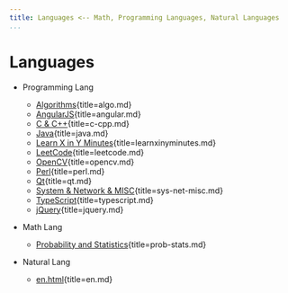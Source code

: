 ```yaml
---
title: Languages <-- Math, Programming Languages, Natural Languages
...
```


# Languages

-   Programming Lang

    +   [Algorithms](algo.html){title=algo.md}
    +   [AngularJS](angular.html){title=angular.md}
    +   [C & C++](c-cpp.html){title=c-cpp.md}
    +   [Java](java.html){title=java.md}
    +   [Learn X in Y Minutes](learnxinyminutes.html){title=learnxinyminutes.md}
    +   [LeetCode](leetcode.html){title=leetcode.md}
    +   [OpenCV](opencv.html){title=opencv.md}
    +   [Perl](perl.html){title=perl.md}
    +   [Qt](qt.html){title=qt.md}
    +   [System & Network & MISC](sys-net-misc.html){title=sys-net-misc.md}
    +   [TypeScript](typescript.html){title=typescript.md}
    +   [jQuery](jquery.html){title=jquery.md}

-   Math Lang

    +   [Probability and Statistics](prob-stats.html){title=prob-stats.md}

-   Natural Lang

    +   [en.html](en.html){title=en.md}
